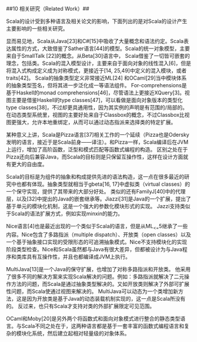 ##10 相关研究（Related Work）##

Scala的设计受到多种语言及相关论文的影响，下面列出的是对Scala的设计产生主要影响的一些相关研究。

显而易见地，Scala从Java[23]和C#[15]中吸收了大量概念和语法约定。Scala表达属性的方式，大致借鉴了Sather语言[44]的模型。Scala的统一对象模型，主要来自于SmallTalk [22]的概念。从Beta[30]语言中， Scala借鉴了一切皆可嵌套的理念，包括类。Scala的混入模型设计，主要来自于面向对象的线性混入[6]，但是将混入式构成定义成为对称模式，更接近于[14, 25,49]中定义的混入模块，或者traits[42]。 Scala的抽象类型定义非常接近ML[24] 和OCaml[29]当中模块体系的抽象类型签名，但将其进一步泛化成一等语法组件。 For-comprehensions是基于Haskell的monad comprehensions[46]，尽管语法上更接近XQuery[3]。视图主要是借鉴Haskell的type classes[47]，可以看做是面向对象版本的类型化type classes[38]，不过却更具通用性，因为其实例的声明是有范围的/局部的。 在动态类型系统里，视图的主要好处来自于Classbox的概念，不过Classbox比视图更强大，允许本地重绑定，从而可以通过动态指派来选择类的特定扩展。

某种意义上讲，Scala是Pizza语言[37]相关工作的一个延续（Pizza也是Odersky发明的语言，接近于是Scala前身——译注）。和Pizza一样，Scala编译后在JVM上运行，增加了高阶函数，泛型和模式匹配等函数式编程的构造。 区别之处在于Pizza还向后兼容Java，而Scala的目标则是只保留互操作性，这样在设计方面就有更大的自由度。

Scala的目标是为组件的抽象和构成提供先进的语法构造，这一点在很多最近的研究中也都有体现。抽象类型就相当于gbeta[16, 17]中虚拟类（virtual classes）的一个保守实现，提供了其带来的大部分好处。 类似的还有FamilyJ[40]中的代理层，以及[32]中提出的Java的嵌套继承等。Jiazzi[31]是Java的一个扩展，提出了基于单元的模块化机制，这是一个强大的参数化模块形式的实现。 Jazzi支持类似于Scala的语法扩展方式，例如实现minxin的能力。

Nice语言[4]也是最近出现的一个类似于Scala的语言，但是从ML<sub><=</sub>5继承了一些内容。Nice包含了多路指派（multiple dispatch）、开放类（open classes）以及一个基于抽象接口实现的受限形态的可追溯抽象模式。Nice不支持模块化的实现阶段类型检查。Nice和Scala虽然都与Java有很大差异，但都被设计为与Java程序和类库具有互操作性，并且也都编译成JVM上执行。

MultiJava[13]是一个Java的保守扩展，也增加了对称多路指派和开放类。 他采用了很多不同的解决方案来实现Scala解决的问题。例如：多路指派就解决了二元操作方法的问题，而Scala是通过抽象类型解决的。又如开放类则解决了外部可扩展性问题，而Scala使通过视图来解决的。 MultiJava可以动态为一个类增加新方法，这是因为开放类是基于Java的动态装载机制实现的，这一点是Scala所没有的。 反过来，也只有Scala才支持对类的外部扩展限定可见范围。

OCaml和Moby[20]是另外两个将函数式和面向对象模式进行整合的静态类型语言。与Scala不同之处在于，这两种语言都是基于一套丰富的函数式编程语言和复杂的模块化系统，然后建立起相对轻量级的对象体系。
